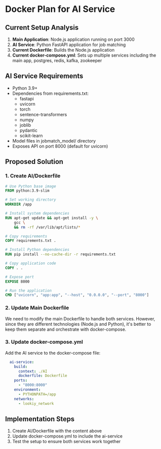 # Docker Plan for AI Service

## Current Setup Analysis

1. **Main Application**: Node.js application running on port 3000
2. **AI Service**: Python FastAPI application for job matching
3. **Current Dockerfile**: Builds the Node.js application
4. **Current docker-compose.yml**: Sets up multiple services including the main app, postgres, redis, kafka, zookeeper

## AI Service Requirements

- Python 3.9+
- Dependencies from requirements.txt:
  - fastapi
  - uvicorn
  - torch
  - sentence-transformers
  - numpy
  - joblib
  - pydantic
  - scikit-learn
- Model files in jobmatch_model/ directory
- Exposes API on port 8000 (default for uvicorn)

## Proposed Solution

### 1. Create AI/Dockerfile

```dockerfile
# Use Python base image
FROM python:3.9-slim

# Set working directory
WORKDIR /app

# Install system dependencies
RUN apt-get update && apt-get install -y \
    gcc \
    && rm -rf /var/lib/apt/lists/*

# Copy requirements
COPY requirements.txt .

# Install Python dependencies
RUN pip install --no-cache-dir -r requirements.txt

# Copy application code
COPY . .

# Expose port
EXPOSE 8000

# Run the application
CMD ["uvicorn", "app:app", "--host", "0.0.0.0", "--port", "8000"]
```

### 2. Update Main Dockerfile

We need to modify the main Dockerfile to handle both services. However, since they are different technologies (Node.js and Python), it's better to keep them separate and orchestrate with docker-compose.

### 3. Update docker-compose.yml

Add the AI service to the docker-compose file:

```yaml
  ai-service:
    build: 
      context: ./AI
      dockerfile: Dockerfile
    ports:
      - "8000:8000"
    environment:
      - PYTHONPATH=/app
    networks:
      - lookiy_network
```

## Implementation Steps

1. Create AI/Dockerfile with the content above
2. Update docker-compose.yml to include the ai-service
3. Test the setup to ensure both services work together